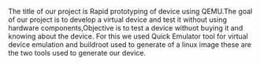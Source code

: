 The title of our project is Rapid prototyping of device using QEMU.The goal of our project is to develop a virtual device and test it without using hardware components,Objective is to test a device withuot buying it and knowing about the device.
For this we used Quick Emulator tool for virtual device emulation and buildroot used to generate of a linux image these are the two tools used to generate our device.

